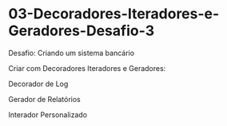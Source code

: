 # 03-Decoradores-Iteradores-e-Geradores-Desafio-3
Desafio: Criando um sistema bancário 

Criar com Decoradores Iteradores e Geradores:

Decorador de Log

Gerador de Relatórios

Interador Personalizado
